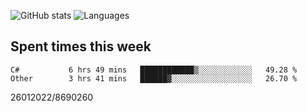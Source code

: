 ![GitHub stats](https://github-readme-stats.vercel.app/api?username=emipa606&theme=github_dark&show_icons=true) 
![Languages](https://github-readme-stats.vercel.app/api/top-langs/?username=emipa606&theme=github_dark&layout=compact)

## Spent times this week
<!--START_SECTION:waka-->

```text
C#           6 hrs 49 mins   ████████████▒░░░░░░░░░░░░   49.28 %
Other        3 hrs 41 mins   ██████▓░░░░░░░░░░░░░░░░░░   26.70 %
```

<!--END_SECTION:waka-->


26012022/8690260
